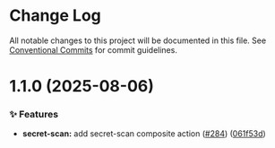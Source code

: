 # Change Log

All notable changes to this project will be documented in this file.
See [Conventional Commits](https://conventionalcommits.org) for commit guidelines.

# 1.1.0 (2025-08-06)


### ✨ Features

* **secret-scan:** add secret-scan composite action ([#284](https://github.com/Kong/public-shared-actions/issues/284)) ([061f53d](https://github.com/Kong/public-shared-actions/commit/061f53dcbf7624e2b086ad8fa809eaa13b677da3))
